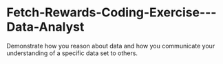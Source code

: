 # Fetch-Rewards-Coding-Exercise---Data-Analyst
Demonstrate how you reason about data and how you communicate your understanding of a specific data set to others.
